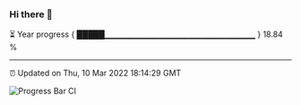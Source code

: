 ### Hi there 👋

⏳ Year progress { █████▁▁▁▁▁▁▁▁▁▁▁▁▁▁▁▁▁▁▁▁▁▁▁▁▁ } 18.84 %

---

⏰ Updated on Thu, 10 Mar 2022 18:14:29 GMT

![Progress Bar CI](https://github.com/liununu/liununu/workflows/Progress%20Bar%20CI/badge.svg)
